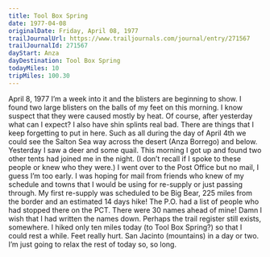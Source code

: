 ```yaml
---
title: Tool Box Spring
date: 1977-04-08
originalDate: Friday, April 08, 1977
trailJournalUrl: https://www.trailjournals.com/journal/entry/271567
trailJournalId: 271567
dayStart: Anza
dayDestination: Tool Box Spring
todayMiles: 10
tripMiles: 100.30
---
```

April 8, 1977
I’m a week into it and the blisters are beginning to show. I found two large blisters on the balls of my feet on this morning. I know suspect that they were caused mostly by heat. Of course, after yesterday what can I expect? I also have shin splints real bad. There are things that I keep forgetting to put in here. Such as all during the day of April 4th we could see the Salton Sea way across the desert (Anza Borrego) and below. Yesterday I saw a deer and some quail. This morning I got up and found two other tents had joined me in the night. (I don’t recall if I spoke to these people or knew who they were.) I went over to the Post Office but no mail, I guess I’m too early. I was hoping for mail from friends who knew of my schedule and towns that I would be using for re-supply or just passing through. My first re-supply was scheduled to be Big Bear, 225 miles from the border and an estimated 14 days hike! The P.O. had a list of people who had stopped there on the PCT. There were 30 names ahead of mine! Damn I wish that I had written the names down. Perhaps the trail register still exists, somewhere. 
I hiked only ten miles today (to Tool Box Spring?) so that I could rest a while. Feet really hurt. San Jacinto (mountains) in a day or two. I’m just going to relax the rest of today so, so long.
